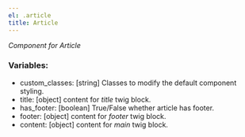 ```yaml
---
el: .article
title: Article
---
```

_Component for Article_

### Variables:
* custom_classes: [string] Classes to modify the default component styling.
* title: [object] content for _title_ twig block.
* has_footer: [boolean] True/False whether article has footer.
* footer: [object] content for _footer_ twig block.
* content: [object] content for _main_ twig block.
